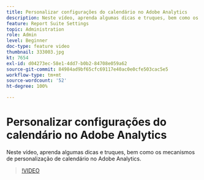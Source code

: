 ```yaml
---
title: Personalizar configurações do calendário no Adobe Analytics
description: Neste vídeo, aprenda algumas dicas e truques, bem como os mecanismos de personalização de calendário no Adobe Analytics.
feature: Report Suite Settings
topic: Administration
role: Admin
level: Beginner
doc-type: feature video
thumbnail: 333003.jpg
kt: 7654
exl-id: d04273ec-58e1-4dd7-b0b2-84708e059a62
source-git-commit: 84984ad9bf65cfc69117e40ac0e0cfe503cac5e5
workflow-type: tm+mt
source-wordcount: '52'
ht-degree: 100%

---
```


# Personalizar configurações do calendário no Adobe Analytics

Neste vídeo, aprenda algumas dicas e truques, bem como os mecanismos de personalização de calendário no Adobe Analytics.

>[!VIDEO](https://video.tv.adobe.com/v/333003/?quality=12&learn=on)
